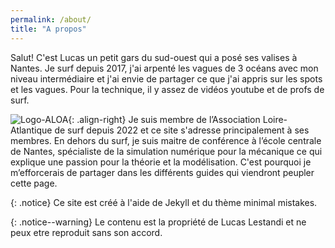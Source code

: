 ```yaml
---
permalink: /about/
title: "A propos"
---
```


Salut! C'est Lucas un petit gars du sud-ouest qui a posé ses valises à Nantes. Je surf depuis 2017, j'ai arpenté les vagues de 3 océans avec mon niveau intermédiaire et j'ai envie de partager ce que j'ai appris sur les spots et les vagues. Pour la technique, il y assez de vidéos youtube et de profs de surf.

![Logo-ALOA](/surf/assets/images/ALOA300x300.png){: .align-right}
Je suis membre de l’Association Loire-Atlantique de surf depuis 2022 et ce site s'adresse principalement à ses membres. En dehors du surf, je suis maitre de conférence à l’école centrale de Nantes, spécialiste de la simulation numérique pour la mécanique ce qui explique une passion pour la théorie et la modélisation. C'est pourquoi je m’efforcerais de partager dans les différents guides qui viendront peupler cette page.

{: .notice}
Ce site est créé à l'aide de Jekyll et du thème minimal mistakes.

{: .notice--warning}
Le contenu est la propriété de Lucas Lestandi et ne peux etre reproduit sans son accord.

